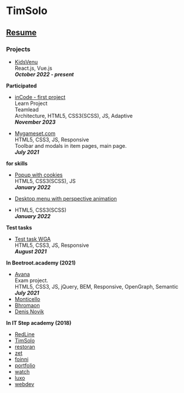 # TimSolo

## [Resume](https://bit.ly/2YAPBDm)

### Projects

<!-- * [Proviknadveri](https://proviknadveri.com/)<br> -->
<!-- HTML5(Nunjucks), CSS3(SCSS), native JS, Responsive -->
<!-- <br><i><b>June 2022</b></i> -->

<!-- * [Hotel Rose](https://hotelrose.de/)<br> -->
<!-- HTML5(Nunjucks), CSS3(SCSS), JS, jQuery, Responsive -->
<!-- <br><i><b>January 2022</b></i> -->

<!-- * [Projekt Zukunft](https://projektzukunft.berlin.de/)<br> -->
<!-- HTML5(Nunjucks), CSS3(SCSS), JS, jQuery, Responsive, Accessibility -->
<!-- <br><i><b>November 2021</b></i> -->

<!-- * [Zoo Safari](http://azovzoo.com/)<br> -->
<!-- HTML5(Nunjucks), CSS3(SCSS), JS, jQuery, Responsive -->
<!-- <br><i><b>October 2021</b></i> -->

* [KidsVenu](https://kidsvenu.nl) <br>
React.js, Vue.js
<br><i><b>October 2022 - present</b></i> 

<strong>Participated</strong>

<!-- * [Biv Integrativ](https://www.biv-integrativ.at)<br> -->
<!-- HTML5, CSS3, JS, Responsive -->
<!-- <br><i><b>January 2022</b></i> -->
* [inCode - first project](inCode-first-project/)<br>
Learn Project<br>
Teamlead<br>
Architecture, HTML5, CSS3(SCSS), JS, Adaptive<br>
<i><b>November 2023</b></i>

* [Mygameset.com](https://mygameset.com)<br>
HTML5, CSS3, JS, Responsive<br>
Toolbar and modals in item pages, main page.
<br><i><b>July 2021</b></i>

<strong>for skills</strong>
* [Popup with cookies](popup-with-cookies/)<br>
HTML5, CSS3(SCSS), JS<br>
<i><b>January 2022</b></i>

* [Desktop menu with perspective animation](down-menu-parallax-effect/)<br>
* HTML5, CSS3(SCSS)<br>
<i><b>January 2022</b></i>

<strong>Test tasks</strong>

* [Test task WGA](https://stavrdriff.github.io/berd/)<br>
HTML5, CSS3, JS, Responsive
<br><i><b>August 2021</b></i>

<strong>In Beetroot.academy (2021)</strong>
* [Avana](https://soulraise.github.io/avana/avana/)<br>
Exam project.<br>
HTML5, CSS3, JS, jQuery, BEM, Responsive, OpenGraph, Semantic<br>
<i><b>July 2021</b></i>
* [Monticello](monticello/)
* [Bhromaon](bhromaon/)
* [Denis Novik](DenisNovik/)



<strong>In IT Step academy (2018)</strong>

* [RedLine](RedLine/)
* [TimSolo](TimSolo/)
* [restoran](Restoran/)
* [zet](ZET/)
* [foinni](Foinni/)
* [portfolio](Portfolio/)
* [watch](watch/)
* [luxo](luxo/)
* [webdev](webdev/)
